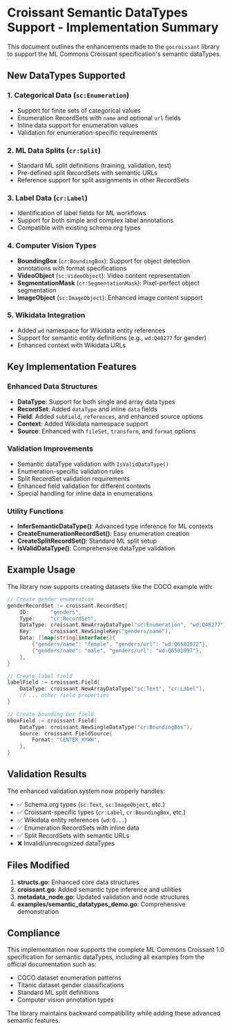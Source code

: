 # Croissant Semantic DataTypes Support - Implementation Summary

This document outlines the enhancements made to the `gocroissant` library to support the ML Commons Croissant specification's semantic dataTypes.

## New DataTypes Supported

### 1. Categorical Data (`sc:Enumeration`)

- Support for finite sets of categorical values
- Enumeration RecordSets with `name` and optional `url` fields
- Inline data support for enumeration values
- Validation for enumeration-specific requirements

### 2. ML Data Splits (`cr:Split`)

- Standard ML split definitions (training, validation, test)
- Pre-defined split RecordSets with semantic URLs
- Reference support for split assignments in other RecordSets

### 3. Label Data (`cr:Label`)

- Identification of label fields for ML workflows
- Support for both simple and complex label annotations
- Compatible with existing schema.org types

### 4. Computer Vision Types

- **BoundingBox** (`cr:BoundingBox`): Support for object detection annotations with format specifications
- **VideoObject** (`sc:VideoObject`): Video content representation
- **SegmentationMask** (`cr:SegmentationMask`): Pixel-perfect object segmentation
- **ImageObject** (`sc:ImageObject`): Enhanced image content support

### 5. Wikidata Integration

- Added `wd` namespace for Wikidata entity references
- Support for semantic entity definitions (e.g., `wd:Q48277` for gender)
- Enhanced context with Wikidata URLs

## Key Implementation Features

### Enhanced Data Structures

- **DataType**: Support for both single and array data types
- **RecordSet**: Added `dataType` and inline `data` fields
- **Field**: Added `subField`, `references`, and enhanced source options
- **Context**: Added Wikidata namespace support
- **Source**: Enhanced with `fileSet`, `transform`, and `format` options

### Validation Improvements

- Semantic dataType validation with `IsValidDataType()`
- Enumeration-specific validation rules
- Split RecordSet validation requirements
- Enhanced field validation for different contexts
- Special handling for inline data in enumerations

### Utility Functions

- **InferSemanticDataType()**: Advanced type inference for ML contexts
- **CreateEnumerationRecordSet()**: Easy enumeration creation
- **CreateSplitRecordSet()**: Standard ML split setup
- **IsValidDataType()**: Comprehensive dataType validation

## Example Usage

The library now supports creating datasets like the COCO example with:

```go
// Create gender enumeration
genderRecordSet := croissant.RecordSet{
    ID:       "genders",
    Type:     "cr:RecordSet",
    DataType: croissant.NewArrayDataType("sc:Enumeration", "wd:Q48277"),
    Key:      croissant.NewSingleKey("genders/name"),
    Data: []map[string]interface{}{
        {"genders/name": "female", "genders/url": "wd:Q6581072"},
        {"genders/name": "male", "genders/url": "wd:Q6581097"},
    },
}

// Create label field
labelField := croissant.Field{
    DataType: croissant.NewArrayDataType("sc:Text", "cr:Label"),
    // ... other field properties
}

// Create bounding box field
bboxField := croissant.Field{
    DataType: croissant.NewSingleDataType("cr:BoundingBox"),
    Source: croissant.FieldSource{
        Format: "CENTER_XYWH",
    },
}
```

## Validation Results

The enhanced validation system now properly handles:

- ✅ Schema.org types (`sc:Text`, `sc:ImageObject`, etc.)
- ✅ Croissant-specific types (`cr:Label`, `cr:BoundingBox`, etc.)
- ✅ Wikidata entity references (`wd:Q...`)
- ✅ Enumeration RecordSets with inline data
- ✅ Split RecordSets with semantic URLs
- ❌ Invalid/unrecognized dataTypes

## Files Modified

1. **structs.go**: Enhanced core data structures
2. **croissant.go**: Added semantic type inference and utilities
3. **metadata_node.go**: Updated validation and node structures
4. **examples/semantic_datatypes_demo.go**: Comprehensive demonstration

## Compliance

This implementation now supports the complete ML Commons Croissant 1.0 specification for semantic dataTypes, including all examples from the official documentation such as:

- COCO dataset enumeration patterns
- Titanic dataset gender classifications
- Standard ML split definitions
- Computer vision annotation types

The library maintains backward compatibility while adding these advanced semantic features.
